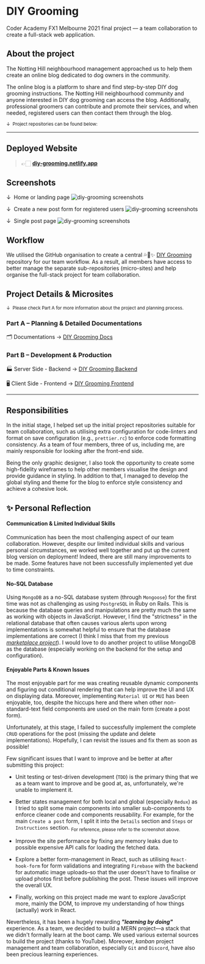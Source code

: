 

# DIY Grooming

Coder Academy FX1 Melbourne 2021 final project –– a team collaboration to create a full-stack web application.

## About the project

The Notting Hill neighbourhood management approached us to help them create an online blog dedicated to dog owners in the community.

The online blog is a platform to share and find step-by-step DIY dog grooming instructions. The Notting Hill neighbourhood community and anyone interested in DIY dog grooming can access the blog. Additionally, professional groomers can contribute and promote their services, and when needed, registered users can then contact them through the blog.

<sub> &darr;  Project repositories can be found below:</sub>

---

## Deployed Website

> 👉🏻   [**diy-grooming.netlify.app**](https://diy-grooming.netlify.app)

## Screenshots

&darr;  Home or landing page
![diy-grooming screenshots](./docs/diyg_ss_01.png)

&darr;  Create a new post form for registered users
![diy-grooming screenshots](./docs/diyg_ss_02.png)

&darr;  Single post page
![diy-grooming screenshots](./docs/diyg_ss_03.png)

## Workflow

We utilised the GitHub organisation to create a central 💦🐩✨ [DIY Grooming](https://github.com/DIYGrooming) repository for our team workflow. As a result, all members have access to better manage the separate sub-repositories (micro-sites) and help organise the full-stack project for team collaboration.

## Project Details & Microsites

<sub> &darr;  Please check Part A for more information about the project and planning process.</sub>

### Part A – Planning & Detailed Documentations

🗂 Documentations  →  [DIY Grooming Docs](https://github.com/DIYGrooming/docs)



### Part B – Development & Production

🏭  Server Side - Backend  →  [DIY Grooming Backend](https://github.com/DIYGrooming/server-backend)  

🖥  Client Side - Frontend  →  [DIY Grooming Frontend](https://github.com/DIYGrooming/client-frontend)  



---



## Responsibilities

In the initial stage, I helped set up the initial project repositories suitable for team collaboration, such as utilising extra configuration for code-linters and format on save configuration (e.g., `prettier.rc`) to enforce code formatting consistency. As a team of four members, three of us, including me, are mainly responsible for looking after the front-end side.

Being the only graphic designer, I also took the opportunity to create some high-fidelity wireframes to help other members visualise the design and provide guidance in styling. In addition to that, I managed to develop the global styling and theme for the blog to enforce style consistency and achieve a cohesive look.



## ✨ Personal Reflection

#### Communication & Limited Individual Skills

Communication has been the most challenging aspect of our team collaboration. However, despite our limited individual skills and various personal circumstances, we worked well together and put up the current blog version on deployment! Indeed, there are still many improvements to be made. Some features have not been successfully implemented yet due to time constraints. 



#### No-SQL Database

Using `MongoDB` as a no-SQL database system (through `Mongoose`) for the first time was not as challenging as using `PostgreSQL` in Ruby on Rails. This is because the database queries and manipulations are pretty much the same as working with objects in JavaScript. However, I find the "strictness" in the relational database that often causes various alerts upon wrong implementations is somewhat helpful to ensure that the database implementations are correct (I think I miss that from my previous [*marketplace project*](https://github.com/a-sh-dev/rails_pawsomes)). I would love to do another project to utilise MongoDB as the database (especially working on the backend for the setup and configuration).



#### Enjoyable Parts & Known Issues

The most enjoyable part for me was creating reusable dynamic components and figuring out conditional rendering that can help improve the UI and UX on displaying data. Moreover, implementing `Material UI` or `MUI` has been enjoyable, too, despite the hiccups here and there when other non-standard-text field components are used on the main form (create a post form). 

Unfortunately, at this stage, I failed to successfully implement the complete `CRUD` operations for the post (missing the update and delete implementations). Hopefully, I can revisit the issues and fix them as soon as possible!

Few significant issues that I want to improve and be better at after submitting this project:

- Unit testing or test-driven development (`TDD`) is the primary thing that we as a team want to improve and be good at, as, unfortunately, we're unable to implement it.

- Better states management for both local and global (especially `Redux`) as I tried to split some main components into smaller sub-components to enforce cleaner code and components reusability. For example, for the main `Create a post` form, I split it into the `Details` section and `Steps` or `Instructions` section.  <sub>For reference, please refer to the screenshot above.</sub>

- Improve the site performance by fixing any memory leaks due to possible expensive API calls for loading the fetched data.

- Explore a better form-management in React, such as utilising `React-hook-form` for form validations and integrating `Firebase` with the backend for automatic image uploads–so that the user doesn't have to finalise or upload photos first before publishing the post. These issues will improve the overall UX.

- Finally, working on this project made me want to explore JavaScript more, mainly the DOM, to improve my understanding of how things (actually) work in React. 

Nevertheless, it has been a hugely rewarding ***"learning by doing"*** experience. As a team, we decided to build a MERN project––a stack that we didn't formally learn at the boot camp. We used various external sources to build the project (thanks to YouTube). Moreover, *kanban* project management and team collaboration, especially `Git` and `Discord`, have also been precious learning experiences. 
